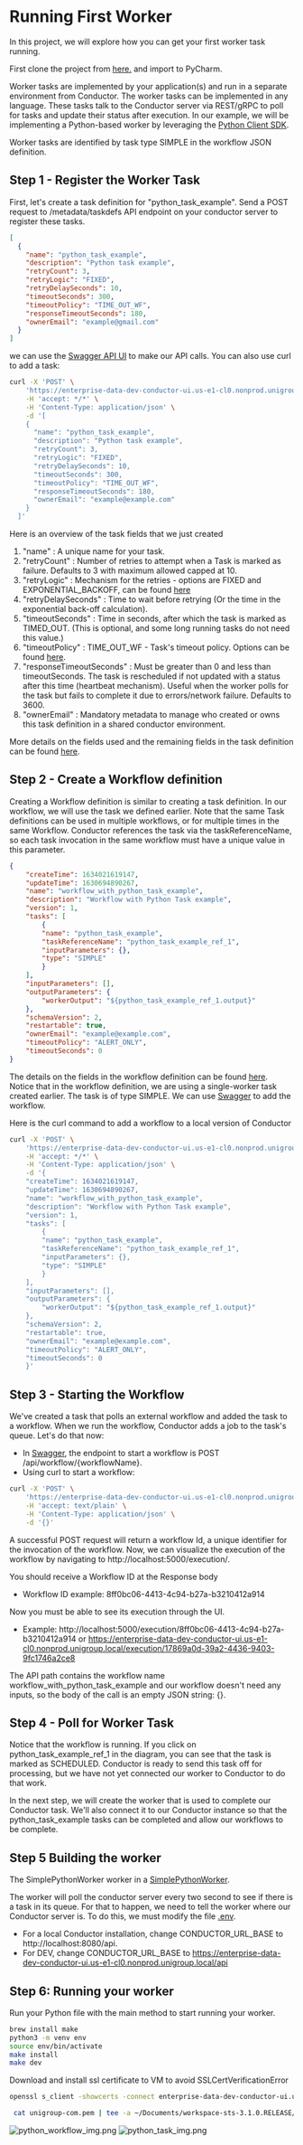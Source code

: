 # Running First Worker
In this project, we will explore how you can get your first worker task running.

First clone the project from [here.](https://github.com/jzhou2014/PythonConductorTaskRunner) and import to PyCharm.

Worker tasks are implemented by your application(s) and run in a separate environment from Conductor. The worker tasks can be implemented in any language. These tasks talk to the Conductor server via REST/gRPC to poll for tasks and update their status after execution.
In our example, we will be implementing a Python-based worker by leveraging the [Python Client SDK](https://orkes.io/content/docs/how-tos/sdks/conductor-python/main).

Worker tasks are identified by task type SIMPLE in the workflow JSON definition.

## Step 1 - Register the Worker Task
First, let's create a task definition for "python_task_example". Send a POST request to /metadata/taskdefs API endpoint on your conductor server to register these tasks.
```json
[
  {
    "name": "python_task_example",
    "description": "Python task example",
    "retryCount": 3,
    "retryLogic": "FIXED",
    "retryDelaySeconds": 10,
    "timeoutSeconds": 300,
    "timeoutPolicy": "TIME_OUT_WF",
    "responseTimeoutSeconds": 180,
    "ownerEmail": "example@gmail.com"
  }
]
```
we can use the [Swagger API UI](http://localhost:8080/swagger-ui/index.html?configUrl=/api-docs/swagger-config) to make our API calls.
You can also use curl to add a task:
```bash
curl -X 'POST' \
    'https://enterprise-data-dev-conductor-ui.us-e1-cl0.nonprod.unigroup.local/api/metadata/taskdefs' \
    -H 'accept: */*' \
    -H 'Content-Type: application/json' \
    -d '[
    {
      "name": "python_task_example",
      "description": "Python task example",
      "retryCount": 3,
      "retryLogic": "FIXED",
      "retryDelaySeconds": 10,
      "timeoutSeconds": 300,
      "timeoutPolicy": "TIME_OUT_WF",
      "responseTimeoutSeconds": 180,
      "ownerEmail": "example@example.com"
    }
  ]'
```
Here is an overview of the task fields that we just created

1. "name" : A unique name for your task.
2. "retryCount" : Number of retries to attempt when a Task is marked as failure. Defaults to 3 with maximum allowed capped at 10.
3. "retryLogic" : Mechanism for the retries - options are FIXED and EXPONENTIAL_BACKOFF, can be found [here](https://conductor.netflix.com/documentation/configuration/taskdef.html#retry-logic)
4. "retryDelaySeconds" : Time to wait before retrying (Or the time in the exponential back-off calculation).
5. "timeoutSeconds" : Time in seconds, after which the task is marked as TIMED_OUT. (This is optional, and some long running tasks do not need this value.)
6. "timeoutPolicy" : TIME_OUT_WF - Task's timeout policy. Options can be found [here](https://conductor.netflix.com/documentation/configuration/taskdef.html#timeout-policy).
7. "responseTimeoutSeconds" : Must be greater than 0 and less than timeoutSeconds. The task is rescheduled if not updated with a status after this time (heartbeat mechanism). Useful when the worker polls for the task but fails to complete it due to errors/network failure. Defaults to 3600.
8. "ownerEmail" : Mandatory metadata to manage who created or owns this task definition in a shared conductor environment.

More details on the fields used and the remaining fields in the task definition can be found [here](https://conductor.netflix.com/documentation/configuration/taskdef.html).

## Step 2 - Create a Workflow definition
Creating a Workflow definition is similar to creating a task definition. In our workflow, we will use the task we defined earlier. Note that the same Task definitions can be used in multiple workflows, or for multiple times in the same Workflow. Conductor references the task via the taskReferenceName, so each task invocation in the same workflow must have a unique value in this parameter.
```json
{
    "createTime": 1634021619147,
    "updateTime": 1630694890267,
    "name": "workflow_with_python_task_example",
    "description": "Workflow with Python Task example",
    "version": 1,
    "tasks": [
        {
        "name": "python_task_example",
        "taskReferenceName": "python_task_example_ref_1",
        "inputParameters": {},
        "type": "SIMPLE"
        }
    ],
    "inputParameters": [],
    "outputParameters": {
        "workerOutput": "${python_task_example_ref_1.output}"
    },
    "schemaVersion": 2,
    "restartable": true,
    "ownerEmail": "example@example.com",
    "timeoutPolicy": "ALERT_ONLY",
    "timeoutSeconds": 0
}
```
The details on the fields in the workflow definition can be found [here](https://conductor.netflix.com/documentation/configuration/workflowdef/index.html).
Notice that in the workflow definition, we are using a single-worker task created earlier. The task is of type SIMPLE.
We can use [Swagger](http://localhost:8080/swagger-ui/index.html?configUrl=/api-docs/swagger-config#/metadata-resource/create) to add the workflow.

Here is the curl command to add a workflow to a local version of Conductor
```bash
curl -X 'POST' \
    'https://enterprise-data-dev-conductor-ui.us-e1-cl0.nonprod.unigroup.local/api/metadata/workflow' \
    -H 'accept: */*' \
    -H 'Content-Type: application/json' \
    -d '{
    "createTime": 1634021619147,
    "updateTime": 1630694890267,
    "name": "workflow_with_python_task_example",
    "description": "Workflow with Python Task example",
    "version": 1,
    "tasks": [
        {
        "name": "python_task_example",
        "taskReferenceName": "python_task_example_ref_1",
        "inputParameters": {},
        "type": "SIMPLE"
        }
    ],
    "inputParameters": [],
    "outputParameters": {
        "workerOutput": "${python_task_example_ref_1.output}"
    },
    "schemaVersion": 2,
    "restartable": true,
    "ownerEmail": "example@example.com",
    "timeoutPolicy": "ALERT_ONLY",
    "timeoutSeconds": 0
    }'
```
## Step 3 - Starting the Workflow
We've created a task that polls an external workflow and added the task to a workflow. When we run the workflow, Conductor adds a job to the task's queue. Let's do that now:

- In [Swagger](http://localhost:8080/swagger-ui/index.html#/workflow-resource/startWorkflow_1), the endpoint to start a workflow is POST /api/workflow/{workflowName}.
- Using curl to start a workflow:
```bash
curl -X 'POST' \
    'https://enterprise-data-dev-conductor-ui.us-e1-cl0.nonprod.unigroup.local/api/workflow/workflow_with_python_task_example' \
    -H 'accept: text/plain' \
    -H 'Content-Type: application/json' \
    -d '{}'
```
A successful POST request will return a workflow Id, a unique identifier for the invocation of the workflow. Now, we can visualize the execution of the workflow by navigating to http://localhost:5000/execution/<workflowId>.

You should receive a Workflow ID at the Response body 
* Workflow ID example: 8ff0bc06-4413-4c94-b27a-b3210412a914

Now you must be able to see its execution through the UI. 
* Example: http://localhost:5000/execution/8ff0bc06-4413-4c94-b27a-b3210412a914 or https://enterprise-data-dev-conductor-ui.us-e1-cl0.nonprod.unigroup.local/execution/17869a0d-39a2-4436-9403-9fc1746a2ce8

The API path contains the workflow name workflow_with_python_task_example and our workflow doesn't need any inputs, so the body of the call is an empty JSON string: {}.

## Step 4 - Poll for Worker Task
Notice that the workflow is running. If you click on python_task_example_ref_1 in the diagram, you can see that the task is marked as SCHEDULED. Conductor is ready to send this task off for processing, but we have not yet connected our worker to Conductor to do that work.

In the next step, we will create the worker that is used to complete our Conductor task. We'll also connect it to our Conductor instance so that the python_task_example tasks can be completed and allow our workflows to be complete.

## Step 5 Building the worker
The SimplePythonWorker worker in a [SimplePythonWorker](src/task/example/SimplePythonWorker.py).

The worker will poll the conductor server every two second to see if there is a task in its queue. For that to happen, we need to tell the worker where our Conductor server is. To do this, we must modify the file [.env](./.env).

- For a local Conductor installation, change CONDUCTOR_URL_BASE to http://localhost:8080/api.
- For DEV, change CONDUCTOR_URL_BASE to https://enterprise-data-dev-conductor-ui.us-e1-cl0.nonprod.unigroup.local/api

## Step 6: Running your worker
Run your Python file with the main method to start running your worker.
```bash
brew install make
python3 -m venv env
source env/bin/activate
make install
make dev
```
Download and install ssl certificate to VM to avoid SSLCertVerificationError
```bash
openssl s_client -showcerts -connect enterprise-data-dev-conductor-ui.us-e1-cl0.nonprod.unigroup.local:443 </dev/null 2>/dev/null | sed -n -e '/-BEGIN CERTIFICATE-/,/-END CERTIFICATE-/p' > unigroup-com.pem
```
```bash
 cat unigroup-com.pem | tee -a ~/Documents/workspace-sts-3.1.0.RELEASE/workflow-python/env/lib/python3.10/site-packages/certifi/cacert.pem
```
![python_workflow_img.png](img/python_workflow_img.png)
![python_task_img.png](img/python_task_img.png)







